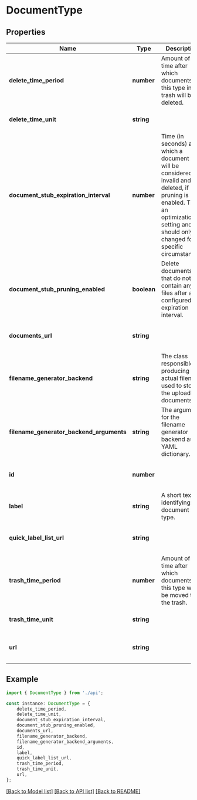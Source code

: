 # DocumentType


## Properties

Name | Type | Description | Notes
------------ | ------------- | ------------- | -------------
**delete_time_period** | **number** | Amount of time after which documents of this type in the trash will be deleted. | [optional] [default to undefined]
**delete_time_unit** | **string** |  | [optional] [default to undefined]
**document_stub_expiration_interval** | **number** | Time (in seconds) after which a document stub will be considered invalid and deleted, if pruning is enabled. This an optimization setting and should only be changed for specific circumstances. | [optional] [default to undefined]
**document_stub_pruning_enabled** | **boolean** | Delete documents that do not contain any files after a configured expiration interval. | [optional] [default to undefined]
**documents_url** | **string** |  | [optional] [readonly] [default to undefined]
**filename_generator_backend** | **string** | The class responsible for producing the actual filename used to store the uploaded documents. | [optional] [default to undefined]
**filename_generator_backend_arguments** | **string** | The arguments for the filename generator backend as a YAML dictionary. | [optional] [default to undefined]
**id** | **number** |  | [optional] [readonly] [default to undefined]
**label** | **string** | A short text identifying the document type. | [default to undefined]
**quick_label_list_url** | **string** |  | [optional] [readonly] [default to undefined]
**trash_time_period** | **number** | Amount of time after which documents of this type will be moved to the trash. | [optional] [default to undefined]
**trash_time_unit** | **string** |  | [optional] [default to undefined]
**url** | **string** |  | [optional] [readonly] [default to undefined]

## Example

```typescript
import { DocumentType } from './api';

const instance: DocumentType = {
    delete_time_period,
    delete_time_unit,
    document_stub_expiration_interval,
    document_stub_pruning_enabled,
    documents_url,
    filename_generator_backend,
    filename_generator_backend_arguments,
    id,
    label,
    quick_label_list_url,
    trash_time_period,
    trash_time_unit,
    url,
};
```

[[Back to Model list]](../README.md#documentation-for-models) [[Back to API list]](../README.md#documentation-for-api-endpoints) [[Back to README]](../README.md)
